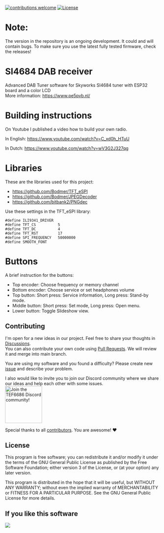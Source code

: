 [![contributions welcome](https://img.shields.io/badge/contributions-welcome-brightgreen.svg?style=flat)](https://github.com/PE5PVB/TEF-Nextion-Multiband#contributing)
[![License](https://img.shields.io/badge/license%20-%20GNU_GPLv3-GPLv3?color=blue)](https://github.com/PE5PVB/TEF-Nextion-Multiband/blob/main/LICENSE)

# Note:
The version in the repository is an ongoing development. It could and will contain bugs. To make sure you use the latest fully tested firmware, check the releases!

# SI4684 DAB receiver
Advanced DAB Tuner software for Skyworks SI4684 tuner with ESP32 board and a color LCD\
More information: https://www.pe5pvb.nl/

# Building instructions
On Youtube I published a video how to build your own radio.

In English:
https://www.youtube.com/watch?v=C_xd0h_HTuU

In Dutch:
https://www.youtube.com/watch?v=wV3G2J327qg

# Libraries
These are the libraries used for this project:
- https://github.com/Bodmer/TFT_eSPI
- https://github.com/Bodmer/JPEGDecoder
- https://github.com/bitbank2/PNGdec

Use these settings in the TFT_eSPI library:
```
#define ILI9341_DRIVER
#define TFT_CS          5
#define TFT_DC          4
#define TFT_RST         17
#define SPI_FREQUENCY   50000000
#define SMOOTH_FONT
```
# Buttons
A brief instruction for the buttons:
- Top encoder: Choose frequency or memory channel
- Bottom encoder: Choose service or set headphones volume
- Top button: Short press: Service information, Long press: Stand-by mode.
- Middle button: Short press: Set mode, Long press: Open menu.
- Lower button: Toggle Slideshow view.
  
## Contributing
I'm open for a new ideas in our project. Feel free to share your thoughts in [Discussions](https://github.com/PE5PVB/SI4684-DAB-Receiver/discussions).\
You can also contribute your own code using [Pull Requests](https://github.com/PE5PVB/SI4684-DAB-Receiver/pulls). We will review it and merge into main branch.

You are using my software and you found a difficulty? Please create new [issue](https://github.com/PE5PVB/SI4684-DAB-Receiver/issues) and describe your problem.

I also would like to invite you to join our Discord community where we share our ideas and help each other with some issues.\
[<img alt="Join the TEF6686 Discord community!" src="https://i.imgur.com/lI9Tuxf.png" height="120">](https://discord.gg/ZAVNdS74mC)  

Special thanks to all [contributors](https://github.com/PE5PVB/TEF-Nextion-Multiband/graphs/contributors). You are awesome! ❤️
## License
This program is free software; you can redistribute it and/or modify it under the terms of the GNU General Public License as published by the Free Software Foundation; either version 3 of the License, or (at your option) any later version.

This program is distributed in the hope that it will be useful, but WITHOUT ANY WARRANTY; without even the implied warranty of MERCHANTABILITY or FITNESS FOR A PARTICULAR PURPOSE. See the GNU General Public License for more details. 

## If you like this software
<a href="https://www.buymeacoffee.com/pe5pvb"><img src="https://img.buymeacoffee.com/button-api/?text=Buy me a coffee&emoji=☕&slug=pe5pvb&button_colour=FFDD00&font_colour=000000&font_family=Cookie&outline_colour=000000&coffee_colour=ffffff" /></a>
